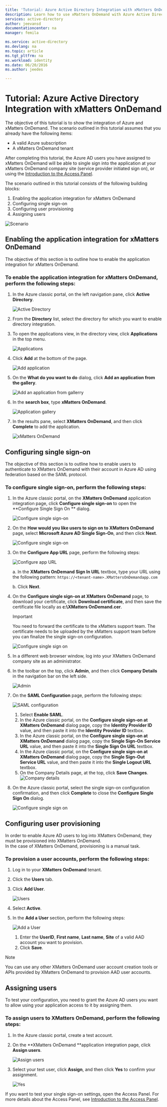 ```yaml
---
title: 'Tutorial: Azure Active Directory Integration with xMatters OnDemand | Microsoft Azure'
description: Learn how to use xMatters OnDemand with Azure Active Directory to enable single sign-on, automated provisioning, and more!
services: active-directory
author: jeevansd
documentationcenter: na
manager: femila

ms.service: active-directory
ms.devlang: na
ms.topic: article
ms.tgt_pltfrm: na
ms.workload: identity
ms.date: 06/20/2016
ms.author: jeedes

---
```

# Tutorial: Azure Active Directory Integration with xMatters OnDemand
The objective of this tutorial is to show the integration of Azure and xMatters OnDemand. The scenario outlined in this tutorial assumes that you already have the following items:

* A valid Azure subscription
* A xMatters OnDemand tenant

After completing this tutorial, the Azure AD users you have assigned to xMatters OnDemand will be able to single sign into the application at your xMatters OnDemand company site (service provider initiated sign on), or using the [Introduction to the Access Panel](active-directory-saas-access-panel-introduction.md).

The scenario outlined in this tutorial consists of the following building blocks:

1. Enabling the application integration for xMatters OnDemand
2. Configuring single sign-on
3. Configuring user provisioning
4. Assigning users

![Scenario](./media/active-directory-saas-xmatters-ondemand-tutorial/IC776788.png "Scenario")

## Enabling the application integration for xMatters OnDemand
The objective of this section is to outline how to enable the application integration for xMatters OnDemand.

### To enable the application integration for xMatters OnDemand, perform the following steps:
1. In the Azure classic portal, on the left navigation pane, click **Active Directory**.
   
   ![Active Directory](./media/active-directory-saas-xmatters-ondemand-tutorial/IC700993.png "Active Directory")
2. From the **Directory** list, select the directory for which you want to enable directory integration.
3. To open the applications view, in the directory view, click **Applications** in the top menu.
   
   ![Applications](./media/active-directory-saas-xmatters-ondemand-tutorial/IC700994.png "Applications")
4. Click **Add** at the bottom of the page.
   
   ![Add application](./media/active-directory-saas-xmatters-ondemand-tutorial/IC749321.png "Add application")
5. On the **What do you want to do** dialog, click **Add an application from the gallery**.
   
   ![Add an application from gallerry](./media/active-directory-saas-xmatters-ondemand-tutorial/IC749322.png "Add an application from gallerry")
6. In the **search box**, type **xMatters OnDemand**.
   
   ![Application gallery](./media/active-directory-saas-xmatters-ondemand-tutorial/IC776789.png "Application gallery")
7. In the results pane, select **XMatters OnDemand**, and then click **Complete** to add the application.
   
   ![xMatters OnDemand](./media/active-directory-saas-xmatters-ondemand-tutorial/IC776790.png "xMatters OnDemand")

## Configuring single sign-on
The objective of this section is to outline how to enable users to authenticate to XMatters OnDemand with their account in Azure AD using federation based on the SAML protocol.

### To configure single sign-on, perform the following steps:
1. In the Azure classic portal, on the **XMatters OnDemand** application integration page, click **Configure single sign-on** to open the **Configure Single Sign On ** dialog.
   
   ![Configure single sign-on](./media/active-directory-saas-xmatters-ondemand-tutorial/IC776791.png "Configure single sign-on")
2. On the **How would you like users to sign on to XMatters OnDemand** page, select **Microsoft Azure AD Single Sign-On**, and then click **Next**.
   
   ![Configure single sign-on](./media/active-directory-saas-xmatters-ondemand-tutorial/IC776792.png "Configure single sign-on")
3. On the **Configure App URL** page, perform the following steps:
   
   ![Configure app URL](./media/active-directory-saas-xmatters-ondemand-tutorial/IC776793.png "Configure app URL")
   
   a. In the **XMatters OnDemand Sign In URL** textbox, type your URL using the following pattern: `https://<tenant-name>.XMattersOnDemandapp.com`
   
   b. Click **Next**.
4. On the **Configure single sign-on at XMatters OnDemand** page, to download your certificate, click **Download certificate**, and then save the certificate file locally as **c:\\XMatters OnDemand.cer**.
   
   > [!IMPORTANT]
   > You need to forward the certificate to the xMatters support team. The certificate needs to be uploaded by the xMatters support team before you can finalize the single sign-on configuration.
   > 
   > 
   
   ![Configure single sign on](./media/active-directory-saas-xmatters-ondemand-tutorial/IC776794.png "Configure single sign on")
5. In a different web browser window, log into your XMatters OnDemand company site as an administrator.
6. In the toolbar on the top, click **Admin**, and then click **Company Details** in the navigation bar on the left side.
   
   ![Admin](./media/active-directory-saas-xmatters-ondemand-tutorial/IC776795.png "Admin")
7. On the **SAML Configuration** page, perform the following steps:
   
   ![SAML configuration](./media/active-directory-saas-xmatters-ondemand-tutorial/IC776796.png "SAML configuration")
   
   1. Select **Enable SAML**.
   2. In the Azure classic portal, on the **Configure single sign-on at XMatters OnDemand** dialog page, copy the **Identity Provider ID** value, and then paste it into the **Identity Provider ID** textbox.
   3. In the Azure classic portal, on the **Configure single sign-on at XMatters OnDemand** dialog page, copy the **Single Sign-On Service URL** value, and then paste it into the **Single Sign On URL** textbox.
   4. In the Azure classic portal, on the **Configure single sign-on at XMatters OnDemand** dialog page, copy the **Single Sign-Out Service URL** value, and then paste it into the **Single Logout URL** textbox.
   5. On the Company Details page, at the top, click **Save Changes**.
      ![Company details](./media/active-directory-saas-xmatters-ondemand-tutorial/IC776797.png "Company details")
8. On the Azure classic portal, select the single sign-on configuration confirmation, and then click **Complete** to close the **Configure Single Sign On** dialog.
   
   ![Configure single sign on](./media/active-directory-saas-xmatters-ondemand-tutorial/IC776798.png "Configure single sign on")

## Configuring user provisioning
In order to enable Azure AD users to log into XMatters OnDemand, they must be provisioned into XMatters OnDemand.  
In the case of XMatters OnDemand, provisioning is a manual task.

### To provision a user accounts, perform the following steps:
1. Log in to your **XMatters OnDemand** tenant.
2. Click the **Users** tab.
3. Click **Add User**.
   
   ![Users](./media/active-directory-saas-xmatters-ondemand-tutorial/IC781048.png "Users")
4. Select **Active**.
5. In the **Add a User** section, perform the following steps:
   
   ![Add a User](./media/active-directory-saas-xmatters-ondemand-tutorial/IC781049.png "Add a User")
   
   1. Enter the **UserID**, **First name**, **Last name**, **Site** of a valid AAD account you want to provision.
   2. Click **Save**.

> [!NOTE]
> You can use any other XMatters OnDemand user account creation tools or APIs provided by XMatters OnDemand to provision AAD user accounts.
> 
> 

## Assigning users
To test your configuration, you need to grant the Azure AD users you want to allow using your application access to it by assigning them.

### To assign users to XMatters OnDemand, perform the following steps:
1. In the Azure classic portal, create a test account.
2. On the **XMatters OnDemand **application integration page, click **Assign users**.
   
   ![Assign users](./media/active-directory-saas-xmatters-ondemand-tutorial/IC776799.png "Assign users")
3. Select your test user, click **Assign**, and then click **Yes** to confirm your assignment.
   
   ![Yes](./media/active-directory-saas-xmatters-ondemand-tutorial/IC767830.png "Yes")

If you want to test your single sign-on settings, open the Access Panel. For more details about the Access Panel, see [Introduction to the Access Panel](active-directory-saas-access-panel-introduction.md).

